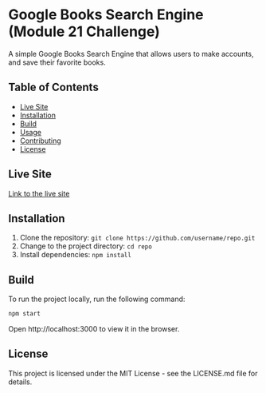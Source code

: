 # Google Books Search Engine (Module 21 Challenge)

A simple Google Books Search Engine that allows users to make accounts, and save their favorite books.

## Table of Contents

- [Live Site](#live-site)
- [Installation](#installation)
- [Build](#build)
- [Usage](#usage)
- [Contributing](#contributing)
- [License](#license)

## Live Site

[Link to the live site](https://pacific-gorge-64385-2ce02c842083.herokuapp.com/)

## Installation

1. Clone the repository: `git clone https://github.com/username/repo.git`
2. Change to the project directory: `cd repo`
3. Install dependencies: `npm install`

## Build

To run the project locally, run the following command:

```bash
npm start
```

Open http://localhost:3000 to view it in the browser.

## License

This project is licensed under the MIT License - see the LICENSE.md file for details.
